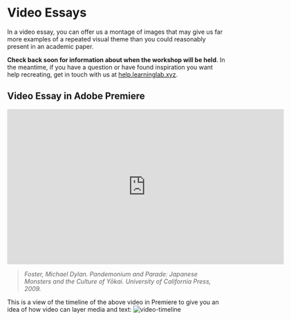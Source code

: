# Video Essays
In a video essay, you can offer us a montage of images that may give us far more examples of a repeated visual theme than you could reasonably present in an academic paper.

**Check back soon for information about when the workshop will be held**. In the meantime, if you have a question or have found inspiration you want help recreating, get in touch with us at [help.learninglab.xyz](http://help.learninglab.xyz).

## Video Essay in Adobe Premiere


<iframe src="https://player.vimeo.com/video/511751894?title=0&byline=0&portrait=0" width="640" height="360" frameborder="0" allow="autoplay; fullscreen; picture-in-picture" allowfullscreen></iframe>

> *Foster, Michael Dylan. Pandemonium and Parade: Japanese Monsters and the Culture of Yōkai. University of California Press, 2009.*

This is a view of the timeline of the above video in Premiere to give you an idea of how video can layer media and text:
![video-timeline](https://files.slack.com/files-pri/T0HTW3H0V-F01NPJUN69E/screen_shot_2021-02-12_at_2.54.11_pm.png?pub_secret=afc333f354)
